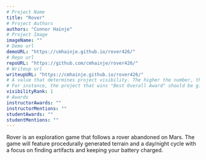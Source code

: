 ```yaml
---
# Project Name
title: "Rover"
# Project Authors
authors: "Connor Hainje"
# Project Image
imageName: ""
# Demo url
demoURL: "https://cmhainje.github.io/rover426/"
# Repo url
repoURL: "https://github.com/cmhainje/rover426/"
# Writeup url
writeupURL: "https://cmhainje.github.io/rover426/"
# A value that determines project visibility. The higher the number, the closer it will appear to the top
# For instance, the project that wins "Best Overall Award" should be given the highest visibilityRank
visibilityRank: 1
# Awards
instructorAwards: ""
instructorMentions: ""
studentAwards: ""
studentMentions: ""
---
```

Rover is an exploration game that follows a rover abandoned on Mars. The game will feature procedurally generated terrain and a day/night cycle with a focus on finding artifacts and keeping your battery charged.
